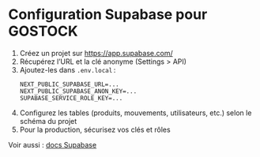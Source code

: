 # Configuration Supabase pour GOSTOCK

1. Créez un projet sur https://app.supabase.com/
2. Récupérez l’URL et la clé anonyme (Settings > API)
3. Ajoutez-les dans `.env.local` :
   ```env
   NEXT_PUBLIC_SUPABASE_URL=...
   NEXT_PUBLIC_SUPABASE_ANON_KEY=...
   SUPABASE_SERVICE_ROLE_KEY=...
   ```
4. Configurez les tables (produits, mouvements, utilisateurs, etc.) selon le schéma du projet
5. Pour la production, sécurisez vos clés et rôles

Voir aussi : [docs Supabase](https://supabase.com/docs)
